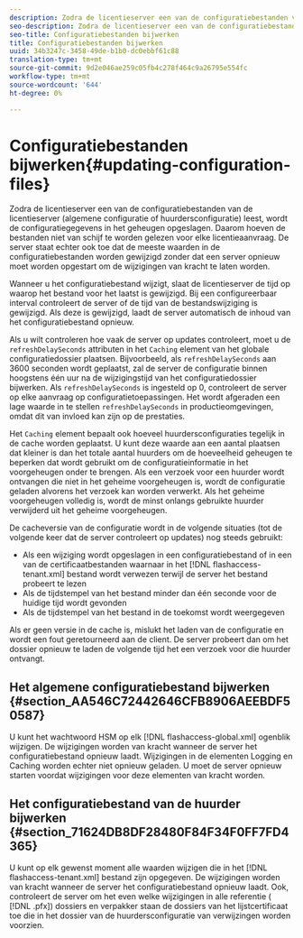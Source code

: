 ```yaml
---
description: Zodra de licentieserver een van de configuratiebestanden van de licentieserver (algemene configuratie of huurdersconfiguratie) leest, wordt de configuratiegegevens in het geheugen opgeslagen. Daarom hoeven de bestanden niet van schijf te worden gelezen voor elke licentieaanvraag. De server staat echter ook toe dat de meeste waarden in de configuratiebestanden worden gewijzigd zonder dat een server opnieuw moet worden opgestart om de wijzigingen van kracht te laten worden.
seo-description: Zodra de licentieserver een van de configuratiebestanden van de licentieserver (algemene configuratie of huurdersconfiguratie) leest, wordt de configuratiegegevens in het geheugen opgeslagen. Daarom hoeven de bestanden niet van schijf te worden gelezen voor elke licentieaanvraag. De server staat echter ook toe dat de meeste waarden in de configuratiebestanden worden gewijzigd zonder dat een server opnieuw moet worden opgestart om de wijzigingen van kracht te laten worden.
seo-title: Configuratiebestanden bijwerken
title: Configuratiebestanden bijwerken
uuid: 34b3247c-3458-49de-b1b0-dc0ebbf61c88
translation-type: tm+mt
source-git-commit: 9d2e046ae259c05fb4c278f464c9a26795e554fc
workflow-type: tm+mt
source-wordcount: '644'
ht-degree: 0%

---
```



# Configuratiebestanden bijwerken{#updating-configuration-files}

Zodra de licentieserver een van de configuratiebestanden van de licentieserver (algemene configuratie of huurdersconfiguratie) leest, wordt de configuratiegegevens in het geheugen opgeslagen. Daarom hoeven de bestanden niet van schijf te worden gelezen voor elke licentieaanvraag. De server staat echter ook toe dat de meeste waarden in de configuratiebestanden worden gewijzigd zonder dat een server opnieuw moet worden opgestart om de wijzigingen van kracht te laten worden.

Wanneer u het configuratiebestand wijzigt, slaat de licentieserver de tijd op waarop het bestand voor het laatst is gewijzigd. Bij een configureerbaar interval controleert de server of de tijd van de bestandswijziging is gewijzigd. Als deze is gewijzigd, laadt de server automatisch de inhoud van het configuratiebestand opnieuw.

Als u wilt controleren hoe vaak de server op updates controleert, moet u de `refreshDelaySeconds` attributen in het `Caching` element van het globale configuratiedossier plaatsen. Bijvoorbeeld, als `refreshDelaySeconds` aan 3600 seconden wordt geplaatst, zal de server de configuratie binnen hoogstens één uur na de wijzigingstijd van het configuratiedossier bijwerken. Als `refreshDelaySeconds` is ingesteld op 0, controleert de server op elke aanvraag op configuratietoepassingen. Het wordt afgeraden een lage waarde in te stellen `refreshDelaySeconds` in productieomgevingen, omdat dit van invloed kan zijn op de prestaties.

Het `Caching` element bepaalt ook hoeveel huurdersconfiguraties tegelijk in de cache worden geplaatst. U kunt deze waarde aan een aantal plaatsen dat kleiner is dan het totale aantal huurders om de hoeveelheid geheugen te beperken dat wordt gebruikt om de configuratieinformatie in het voorgeheugen onder te brengen. Als een verzoek voor een huurder wordt ontvangen die niet in het geheime voorgeheugen is, wordt de configuratie geladen alvorens het verzoek kan worden verwerkt. Als het geheime voorgeheugen volledig is, wordt de minst onlangs gebruikte huurder verwijderd uit het geheime voorgeheugen.

De cacheversie van de configuratie wordt in de volgende situaties (tot de volgende keer dat de server controleert op updates) nog steeds gebruikt:

* Als een wijziging wordt opgeslagen in een configuratiebestand of in een van de certificaatbestanden waarnaar in het [!DNL flashaccess-tenant.xml] bestand wordt verwezen terwijl de server het bestand probeert te lezen
* Als de tijdstempel van het bestand minder dan één seconde voor de huidige tijd wordt gevonden
* Als de tijdstempel van het bestand in de toekomst wordt weergegeven

Als er geen versie in de cache is, mislukt het laden van de configuratie en wordt een fout geretourneerd aan de client. De server probeert dan om het dossier opnieuw te laden de volgende tijd het een verzoek voor die huurder ontvangt.

## Het algemene configuratiebestand bijwerken {#section_AA546C72442646CFB8906AEEBDF50587}

U kunt het wachtwoord HSM op elk [!DNL flashaccess-global.xml] ogenblik wijzigen. De wijzigingen worden van kracht wanneer de server het configuratiebestand opnieuw laadt. Wijzigingen in de elementen Logging en Caching worden echter niet opnieuw geladen. U moet de server opnieuw starten voordat wijzigingen voor deze elementen van kracht worden.

## Het configuratiebestand van de huurder bijwerken {#section_71624DB8DF28480F84F34F0FF7FD4365}

U kunt op elk gewenst moment alle waarden wijzigen die in het [!DNL flashaccess-tenant.xml] bestand zijn opgegeven. De wijzigingen worden van kracht wanneer de server het configuratiebestand opnieuw laadt. Ook, controleert de server om het even welke wijzigingen in alle referentie ( [!DNL .pfx]) dossiers en verpakker staan de dossiers van het lijstcertificaat toe die in het dossier van de huurdersconfiguratie van verwijzingen worden voorzien.

